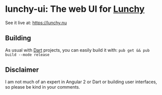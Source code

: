 # lunchy-ui: The web UI for [Lunchy](https://github.com/rebasar/lunchy)

See it live at: https://lunchy.nu

## Building

As usual with [Dart](https://dart.lang.org) projects, you can easily
build it with: `pub get && pub build --mode release`

## Disclaimer

I am not much of an expert in Angular 2 or Dart or building user
interfaces, so please be kind in your comments.

